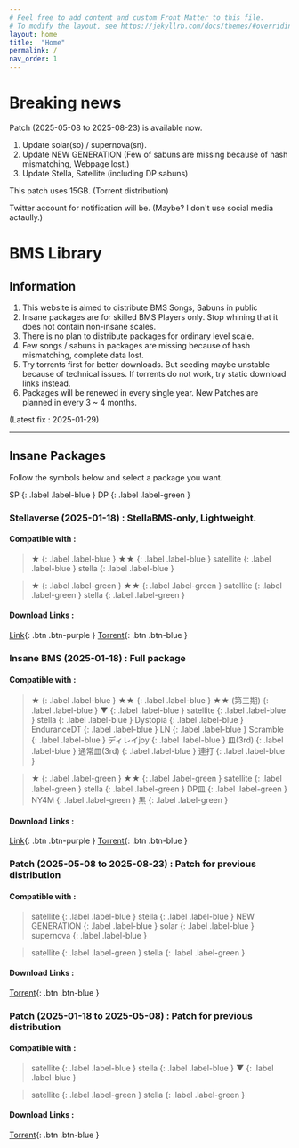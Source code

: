 ```yaml
---
# Feel free to add content and custom Front Matter to this file.
# To modify the layout, see https://jekyllrb.com/docs/themes/#overriding-theme-defaults
layout: home
title:  "Home"
permalink: /
nav_order: 1
---
```


# Breaking news
Patch (2025-05-08 to 2025-08-23) is available now.
1. Update solar(so) / supernova(sn).
2. Update NEW GENERATION
(Few of sabuns are missing because of hash mismatching, Webpage lost.)
3. Update Stella, Satellite (including DP sabuns)

This patch uses 15GB. (Torrent distribution)


Twitter account for notification will be. 
(Maybe? I don't use social media actaully.)


# BMS Library 
## Information
1. This website is aimed to distribute BMS Songs, Sabuns in public
2. Insane packages are for skilled BMS Players only. Stop whining that it does not contain non-insane scales.
3. There is no plan to distribute packages for ordinary level scale.
4. Few songs / sabuns in packages are missing because of hash mismatching, complete data lost.
5. Try torrents first for better downloads. But seeding maybe unstable because of technical issues. If torrents do not work, try static download links instead.
6. Packages will be renewed in every single year. New Patches are planned in every 3 ~ 4 months.

(Latest fix : 2025-01-29)

----

## Insane Packages
Follow the symbols below and select a package you want.

SP
{: .label .label-blue }
DP
{: .label .label-green }


### Stellaverse (2025-01-18) : StellaBMS-only, Lightweight.
#### Compatible with :

>★
>{: .label .label-blue }
>★★
>{: .label .label-blue }
>satellite
>{: .label .label-blue }
>stella
>{: .label .label-blue }

>★
>{: .label .label-green }
>★★
>{: .label .label-green }
>satellite
>{: .label .label-green }
>stella
>{: .label .label-green }


#### Download Links : 

[Link](https://horie.synology.me:1048/BMS%20Library/Package/Stellaverse%20(2025-01-18).rar){: .btn .btn-purple }
[Torrent](https://drive.google.com/file/d/1ujcE8MBJoWInBkYaJvQEJsBn0kljLqLM/view?usp=sharing){: .btn .btn-blue }


### Insane BMS (2025-01-18) : Full package
#### Compatible with :

>★
>{: .label .label-blue }
>★★
>{: .label .label-blue }
>★★ (第三期)
>{: .label .label-blue }
>▼
>{: .label .label-blue }
>satellite
>{: .label .label-blue }
>stella
>{: .label .label-blue }
>Dystopia
>{: .label .label-blue }
>EnduranceDT
>{: .label .label-blue }
>LN
>{: .label .label-blue }
>Scramble
>{: .label .label-blue }
>ディレイjoy
>{: .label .label-blue }
>皿(3rd)
>{: .label .label-blue }
>通常皿(3rd)
>{: .label .label-blue }
>連打
>{: .label .label-blue }

>★
>{: .label .label-green }
>★★
>{: .label .label-green }
>satellite
>{: .label .label-green }
>stella
>{: .label .label-green }
>DP皿
>{: .label .label-green }
>NY4M
>{: .label .label-green }
>黒
>{: .label .label-green }

#### Download Links :

[Link](https://horie.synology.me:1048/BMS%20Library/Package/Insane%20BMS%20(2025-01-18).rar){: .btn .btn-purple }
[Torrent](https://drive.google.com/file/d/12cS6rVLnvohLcgESBdM3ONmgXxQ6h9BN/view?usp=sharing){: .btn .btn-blue }

### Patch (2025-05-08 to 2025-08-23) : Patch for previous distribution
#### Compatible with :

>satellite
>{: .label .label-blue }
>stella
>{: .label .label-blue }
>NEW GENERATION
>{: .label .label-blue }
>solar
>{: .label .label-blue }
>supernova
>{: .label .label-blue }

>satellite
>{: .label .label-green }
>stella
>{: .label .label-green }

#### Download Links :

[Torrent](https://drive.google.com/file/d/1w-GSsLIE1Mo2xnH4RaH9QfjuLMqG6EOs/view?usp=sharing){: .btn .btn-blue }

### Patch (2025-01-18 to 2025-05-08) : Patch for previous distribution
#### Compatible with :

>satellite
>{: .label .label-blue }
>stella
>{: .label .label-blue }
>▼
>{: .label .label-blue }

>satellite
>{: .label .label-green }
>stella
>{: .label .label-green }

#### Download Links :

[Torrent](https://drive.google.com/file/d/1YvCipTFKbVY37XVwu3H2tSaCDGnWQgo_/view?usp=sharing){: .btn .btn-blue }

